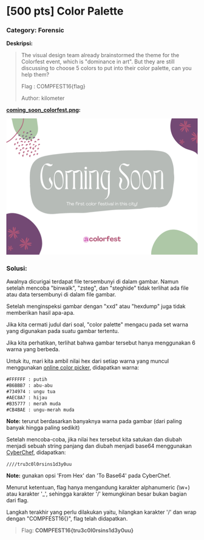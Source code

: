 # [500 pts] Color Palette
### Category: Forensic

**Deskripsi:**
> The visual design team already brainstormed the theme for the Colorfest event, which is "dominance in art". But they are still discussing to choose 5 colors to put into their color palette, can you help them?  
>  
> Flag : COMPFEST16{flag}  
>   
> Author: kilometer

**[coming_soon_colorfest.png](https://github.com/FieryBanana101/COMPFEST-16_TeamBaruBelajarCTF/blob/main/Hacker%20Class/Color%20Palette/coming_soon_colorfest.png):**

![color.png](https://github.com/FieryBanana101/COMPFEST-16_TeamBaruBelajarCTF/blob/main/Hacker%20Class/Color%20Palette/coming_soon_colorfest.png)

### Solusi:

Awalnya dicurigai terdapat file tersembunyi di dalam gambar. Namun setelah mencoba "binwalk", "zsteg", dan "steghide" tidak terlihat ada file atau data tersembunyi di dalam file gambar.

Setelah menginspeksi gambar dengan "xxd" atau "hexdump" juga tidak memberikan hasil apa-apa.

Jika kita cermati judul dari soal, "color palette" mengacu pada set warna yang digunakan pada suatu gambar tertentu. 

Jika kita perhatikan, terlihat bahwa gambar tersebut hanya menggunakan 6 warna yang berbeda.

Untuk itu, mari kita ambil nilai hex dari setiap warna yang muncul menggunakan [online color picker](https://redketchup.io/color-picker), didapatkan warna:
```
#FFFFFF : putih
#B6BBB7 : abu-abu
#734974 : ungu tua
#AEC8A7 : hijau
#B35777 : merah muda
#CB4BAE : ungu-merah muda
```
**Note:** terurut berdasarkan banyaknya warna pada gambar (dari paling banyak hingga paling sedikit)

Setelah mencoba-coba, jika nilai hex tersebut kita satukan dan diubah menjadi sebuah string panjang dan diubah menjadi base64 menggunakan [CyberChef](https://gchq.github.io/CyberChef/#recipe=From_Hex('Auto')To_Base64('A-Za-z0-9%2B/%3D')&input=QjZCQkI3DQo3MzQ5NzQNCkFFQzhBNw0KQjM1Nzc3DQpDQjRCQUUNCg&ieol=CRLF&oeol=NEL), didapatkan:
```
////tru3c0l0rsins1d3y0uu
```
**Note:** gunakan opsi 'From Hex' dan 'To Base64' pada CyberChef.

Menurut ketentuan, flag hanya mengandung karakter alphanumeric (\w+) atau karakter '_', sehingga karakter '/' kemungkinan besar bukan bagian dari flag.

Langkah terakhir yang perlu dilakukan yaitu, hilangkan karakter '/' dan wrap dengan "COMPFEST16{}", flag telah didapatkan.

> Flag: **COMPFEST16{tru3c0l0rsins1d3y0uu}**
